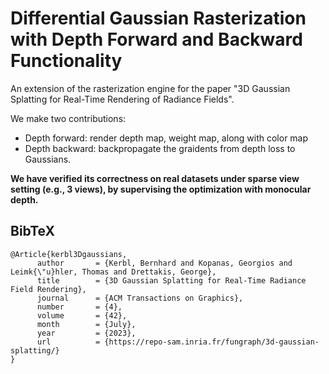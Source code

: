 # Differential Gaussian Rasterization with Depth Forward and Backward Functionality

An extension of the rasterization engine for the paper "3D Gaussian Splatting for Real-Time Rendering of Radiance Fields". 

We make two contributions: 
* Depth forward: render depth map, weight map, along with color map 
* Depth backward: backpropagate the graidents from depth loss to Gaussians.

**We have verified its correctness on real datasets under sparse view setting (e.g., 3 views), by supervising the optimization with monocular depth.**

<section class="section" id="BibTeX">
  <div class="container is-max-desktop content">
    <h2 class="title">BibTeX</h2>
    <pre><code>@Article{kerbl3Dgaussians,
      author       = {Kerbl, Bernhard and Kopanas, Georgios and Leimk{\"u}hler, Thomas and Drettakis, George},
      title        = {3D Gaussian Splatting for Real-Time Radiance Field Rendering},
      journal      = {ACM Transactions on Graphics},
      number       = {4},
      volume       = {42},
      month        = {July},
      year         = {2023},
      url          = {https://repo-sam.inria.fr/fungraph/3d-gaussian-splatting/}
}</code></pre>
  </div>
</section>
